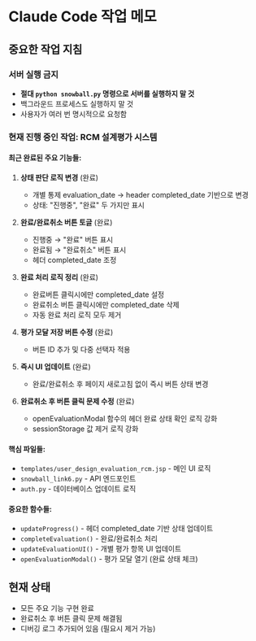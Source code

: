# Claude Code 작업 메모

## 중요한 작업 지침

### 서버 실행 금지
- **절대 `python snowball.py` 명령으로 서버를 실행하지 말 것**
- 백그라운드 프로세스도 실행하지 말 것
- 사용자가 여러 번 명시적으로 요청함

### 현재 진행 중인 작업: RCM 설계평가 시스템

#### 최근 완료된 주요 기능들:

1. **상태 판단 로직 변경** (완료)
   - 개별 통제 evaluation_date → header completed_date 기반으로 변경
   - 상태: "진행중", "완료" 두 가지만 표시

2. **완료/완료취소 버튼 토글** (완료)
   - 진행중 → "완료" 버튼 표시
   - 완료됨 → "완료취소" 버튼 표시
   - 헤더 completed_date 조정

3. **완료 처리 로직 정리** (완료)
   - 완료버튼 클릭시에만 completed_date 설정
   - 완료취소 버튼 클릭시에만 completed_date 삭제
   - 자동 완료 처리 로직 모두 제거

4. **평가 모달 저장 버튼 수정** (완료)
   - 버튼 ID 추가 및 다중 선택자 적용

5. **즉시 UI 업데이트** (완료)
   - 완료/완료취소 후 페이지 새로고침 없이 즉시 버튼 상태 변경

6. **완료취소 후 버튼 클릭 문제 수정** (완료)
   - openEvaluationModal 함수의 헤더 완료 상태 확인 로직 강화
   - sessionStorage 값 제거 로직 강화

#### 핵심 파일들:
- `templates/user_design_evaluation_rcm.jsp` - 메인 UI 로직
- `snowball_link6.py` - API 엔드포인트
- `auth.py` - 데이터베이스 업데이트 로직

#### 중요한 함수들:
- `updateProgress()` - 헤더 completed_date 기반 상태 업데이트
- `completeEvaluation()` - 완료/완료취소 처리
- `updateEvaluationUI()` - 개별 평가 항목 UI 업데이트
- `openEvaluationModal()` - 평가 모달 열기 (완료 상태 체크)

## 현재 상태
- 모든 주요 기능 구현 완료
- 완료취소 후 버튼 클릭 문제 해결됨
- 디버깅 로그 추가되어 있음 (필요시 제거 가능)